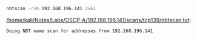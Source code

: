 ```bash
nbtscan -rvh 192.168.196.141 2>&1
```

[/home/kali/Notes/Labs/OSCP-A/192.168.196.141/scans/tcp139/nbtscan.txt](file:///home/kali/Notes/Labs/OSCP-A/192.168.196.141/scans/tcp139/nbtscan.txt):

```
Doing NBT name scan for addresses from 192.168.196.141



```
